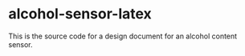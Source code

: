 # alcohol-sensor-latex

This is the source code for a design document for an alcohol content sensor.
